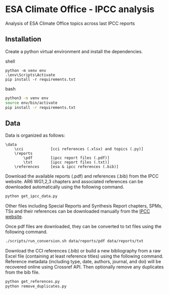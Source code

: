 # ESA Climate Office - IPCC analysis
Analysis of ESA Climate Office topics across last IPCC reports

## Installation

Create a python virtual environment and install the dependencies.

shell

```shell
python -m venv env
.\env\Scripts\Activate
pip install -r requirements.txt
```

bash

```bash
python3 -m venv env
source env/bin/activate
pip install -r requirements.txt
```

## Data

Data is organized as follows:

```
\data
    \cci            [cci references (.xlsx) and topics (.py)]
    \reports
        \pdf        [ipcc report files (.pdf)]
        \txt        [ipcc report files (.txt)]
    \references     [esa & ipcc references (.bib)]
```

Download the available reports (.pdf) and references (.bib) from the IPCC website.
AR6 WG1,2,3 chapters and associated references can be downloaded automatically using the following command.

```python
python get_ipcc_data.py
```

Other files including Special Reports and Synthesis Report chapters, SPMs, TSs and their references can be downloaded manually from the [IPCC website](https://www.ipcc.ch).

Once pdf files are downloaded, they can be converted to txt files using the following command.

```bash
./scripts/run_conversion.sh data/reports/pdf data/reports/txt
```

Download the CCI references (.bib) or build a new bibliography from a raw Excel file (containing at least reference titles) using the following command. Reference metadata (including type, date, authors, journal, and doi) will be recovered online using Crossref API. Then optionally remove any duplicates from the bib file.

```python
python get_references.py
python remove_duplicates.py
```